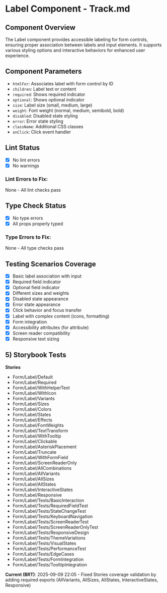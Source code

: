 # Label Component - Track.md

## Component Overview

The Label component provides accessible labeling for form controls, ensuring proper association between labels and input elements. It supports various styling options and interactive behaviors for enhanced user experience.

## Component Parameters

- `htmlFor`: Associates label with form control by ID
- `children`: Label text or content
- `required`: Shows required indicator
- `optional`: Shows optional indicator
- `size`: Label size (small, medium, large)
- `weight`: Font weight (normal, medium, semibold, bold)
- `disabled`: Disabled state styling
- `error`: Error state styling
- `className`: Additional CSS classes
- `onClick`: Click event handler

## Lint Status

- [x] No lint errors
- [x] No warnings

### Lint Errors to Fix:

None - All lint checks pass

## Type Check Status

- [x] No type errors
- [x] All props properly typed

### Type Errors to Fix:

None - All type checks pass

## Testing Scenarios Coverage

- [x] Basic label association with input
- [x] Required field indicator
- [x] Optional field indicator
- [x] Different sizes and weights
- [x] Disabled state appearance
- [x] Error state appearance
- [x] Click behavior and focus transfer
- [x] Label with complex content (icons, formatting)
- [x] Form integration
- [x] Accessibility attributes (for attribute)
- [x] Screen reader compatibility
- [x] Responsive text sizing

## 5) Storybook Tests

**Stories**

- Form/Label/Default
- Form/Label/Required
- Form/Label/WithHelperText
- Form/Label/WithIcon
- Form/Label/Variants
- Form/Label/Sizes
- Form/Label/Colors
- Form/Label/States
- Form/Label/Effects
- Form/Label/FontWeights
- Form/Label/TextTransform
- Form/Label/WithTooltip
- Form/Label/Clickable
- Form/Label/AsteriskPlacement
- Form/Label/Truncate
- Form/Label/WithFormField
- Form/Label/ScreenReaderOnly
- Form/Label/AllCombinations
- Form/Label/AllVariants
- Form/Label/AllSizes
- Form/Label/AllStates
- Form/Label/InteractiveStates
- Form/Label/Responsive
- Form/Label/Tests/BasicInteraction
- Form/Label/Tests/RequiredFieldTest
- Form/Label/Tests/StateChangeTest
- Form/Label/Tests/KeyboardNavigation
- Form/Label/Tests/ScreenReaderTest
- Form/Label/Tests/ScreenReaderOnlyTest
- Form/Label/Tests/ResponsiveDesign
- Form/Label/Tests/ThemeVariations
- Form/Label/Tests/VisualStates
- Form/Label/Tests/PerformanceTest
- Form/Label/Tests/EdgeCases
- Form/Label/Tests/FormIntegration
- Form/Label/Tests/TooltipIntegration

**Current (BRT)**: 2025-09-09 22:05 - Fixed Stories coverage validation by adding required exports (AllVariants, AllSizes, AllStates, InteractiveStates, Responsive)
